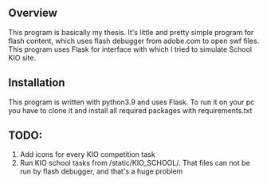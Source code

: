 Overview
-
This program is basically my thesis. It's little and pretty simple program for flash content, which uses flash debugger from adobe.com to open swf files.  
This program uses Flask for interface with which I tried to simulate School KIO site.  

Installation 
-
This program is written with python3.9 and uses Flask.
To run it on your pc you have to clone it and install all required packages with requirements.txt



TODO:
- 
1. Add icons for every KIO competition task
2. Run KIO school tasks from /static/KIO_SCHOOL/. That files can not be run by flash debugger, and that's a huge problem